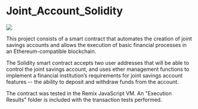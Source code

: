 # Joint_Account_Solidity
![](https://miro.medium.com/max/880/1*KhxTw-tTuNN8hhmbF3uzVw.png)

This project consists of a smart contract that automates the creation of joint savings accounts and allows the execution of basic financial processes in an Ethereum-compatible blockchain.

The Solidity smart contract accepts two user addresses that will be able to control the joint savings account, and uses ether management functions to implement a financial institution’s requirements for joint savings account features -- the ability to deposit and withdraw funds from the account.

The contract was tested in the Remix JavaScript VM. An "Execution Results" folder is included with the transaction tests performed. 
